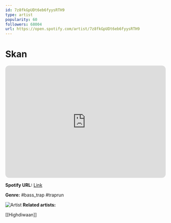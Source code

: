 ```yaml
---
id: 7z8fkGpUDt6eb6fyysRTH9
type: artist
popularity: 60
followers: 68004
url: https://open.spotify.com/artist/7z8fkGpUDt6eb6fyysRTH9
---
```

# Skan

<iframe style="border-radius:12px" src="https://open.spotify.com/embed/artist/7z8fkGpUDt6eb6fyysRTH9" width="100%" height="352" frameBorder="0" allowfullscreen="" allow="autoplay; clipboard-write; encrypted-media; fullscreen; picture-in-picture" loading="lazy"></iframe>

**Spotify URL:** [Link](https://open.spotify.com/artist/7z8fkGpUDt6eb6fyysRTH9)

**Genre:**  #bass_trap #traprun

![Artist](https://i.scdn.co/image/ab6761610000e5ebb2c5b59a40f0ec4769eb86ad)
**Related artists:**

[[Highdiwaan]]
